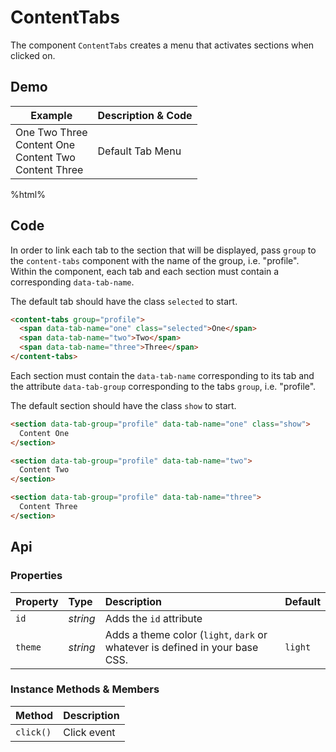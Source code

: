 # ContentTabs
The component `ContentTabs` creates a menu that activates sections when clicked on.

## Demo

<table class="example">
  <thead>
    <tr>
      <th>Example</th>
      <th>Description &amp; Code</th>
    </tr>
  </thead>
  <tbody>
    <tr>
      <td>
        <content-tabs group="profile">
          <span data-tab-name="one" class="selected">One</span>
          <span data-tab-name="two">Two</span>
          <span data-tab-name="three">Three</span>
        </content-tabs>
        <section data-tab-group="profile" data-tab-name="one" class="show">
          Content One
        </section>
        <section data-tab-group="profile" data-tab-name="two">
          Content Two
        </section>
        <section data-tab-group="profile" data-tab-name="three">
          Content Three
        </section>
      </td>
      <td>
        <span id="content-tabs-tooltip-1">Default Tab Menu</span>
      </td>
    </tr>
  </tbody>
</table>

%html%

## Code

In order to link each tab to the section that will be displayed, pass `group` to the `content-tabs` component with the name of the group, i.e. "profile". Within the component, each tab and each section must contain a corresponding `data-tab-name`.

The default tab should have the class `selected` to start.

```html
<content-tabs group="profile">
  <span data-tab-name="one" class="selected">One</span>
  <span data-tab-name="two">Two</span>
  <span data-tab-name="three">Three</span>
</content-tabs>
```

Each section must contain the `data-tab-name` corresponding to its tab and the attribute `data-tab-group` corresponding to the tabs `group`, i.e. "profile".

The default section should have the class `show` to start.

```html
<section data-tab-group="profile" data-tab-name="one" class="show">
  Content One
</section>

<section data-tab-group="profile" data-tab-name="two">
  Content Two
</section>

<section data-tab-group="profile" data-tab-name="three">
  Content Three
</section>
```

## Api

### Properties

| Property | Type | Description | Default |
| :--- | :--- | :--- | :--- |
| `id` | *string* | Adds the `id` attribute | |
| `theme` | *string* | Adds a theme color (`light`, `dark` or whatever is defined in your base CSS. | `light` |

### Instance Methods & Members

| Method | Description |
| :--- | :--- |
| `click()` | Click event |

